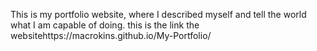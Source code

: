 This is my portfolio website, where I described myself and tell the world what I am capable of doing.
this is the link the websitehttps://macrokins.github.io/My-Portfolio/
